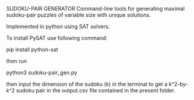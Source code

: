 SUDOKU-PAIR GENERATOR
Command-line tools for generating maximal sudoku-pair puzzles of variable size with unique solutions.

Implemented in python using SAT solvers.

To install PySAT use following command:

pip install python-sat

then run

python3 sudoku-pair_gen.py

then input the dimension of the sudoku (k) in the terminal to get a k^2-by-k^2 sudoku pair in the output.csv file contained in the present folder.